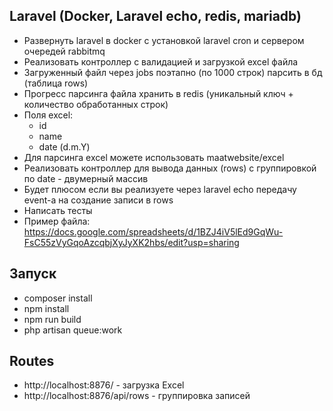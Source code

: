 ## Laravel (Docker, Laravel echo, redis, mariadb)
- Развернуть laravel в docker с установкой laravel cron и сервером очередей rabbitmq
- Реализовать контроллер с валидацией и загрузкой excel файла
- Загруженный файл через jobs поэтапно (по 1000 строк) парсить в бд (таблица rows)
- Прогресс парсинга файла хранить в redis (уникальный ключ + количество обработанных строк)
- Поля excel:
  - id
  - name
  - date (d.m.Y)
- Для парсинга excel можете использовать maatwebsite/excel
- Реализовать контроллер для вывода данных (rows) с группировкой по date - двумерный массив
- Будет плюсом если вы реализуете через laravel echo передачу event-а на создание записи в rows
- Написать тесты
- Пример файла:
https://docs.google.com/spreadsheets/d/1BZJ4iV5lEd9GqWu-FsC55zVyGqoAzcqbjXyJyXK2hbs/edit?usp=sharing

## Запуск
- composer install
- npm install
- npm run build
- php artisan queue:work

## Routes
- http://localhost:8876/ - загрузка Excel
- http://localhost:8876/api/rows - группировка записей
